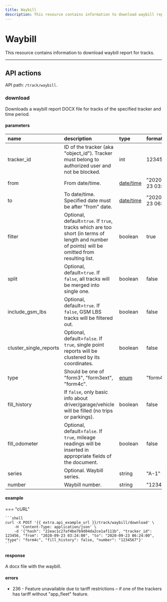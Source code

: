```yaml
---
title: Waybill
description: This resource contains information to download waybill report for tracks.
---
```


# Waybill

This resource contains information to download waybill report for tracks.

***

## API actions

API path: `/track/waybill`.

### download

Downloads a waybill report DOCX file for tracks of the specified tracker and time period.

#### parameters

| name                   | description                                                                                                                                    | type                                                         | format                |
|:-----------------------|:-----------------------------------------------------------------------------------------------------------------------------------------------|:-------------------------------------------------------------|:----------------------|
| tracker_id             | ID of the tracker (aka "object_id"). Tracker must belong to authorized user and not be blocked.                                                | int                                                          | 123456                |
| from                   | From date/time.                                                                                                                                | [date/time](../../../../getting-started.md#datetime-formats) | "2020-09-23 03:24:00" |
| to                     | To date/time. Specified date must be after "from" date.                                                                                        | [date/time](../../../../getting-started.md#datetime-formats) | "2020-09-23 06:24:00" |
| filter                 | Optional, default=`true`. If `true`, tracks which are too short (in terms of length and number of points) will be omitted from resulting list. | boolean                                                      | true                  |
| split                  | Optional, default=`true`. If `false`, all tracks will be merged into single one.                                                               | boolean                                                      | false                 |
| include_gsm_lbs        | Optional, default=`true`. If `false`, GSM LBS tracks will be filtered out.                                                                     | boolean                                                      | false                 |
| cluster_single_reports | Optional, default=`false`. If `true`, single point reports will be clustered by its coordinates.                                               | boolean                                                      | false                 |
| type                   | Should be one of "form3", "form3ext", "form4c".                                                                                                | [enum](../../../../getting-started.md#data-types)            | "form4c"              |
| fill_history           | If `false`, only basic info about driver/garage/vehicle will be filled (no trips or parkings).                                                 | boolean                                                      | false                 |
| fill_odometer          | Optional, default=`false`. If `true`, mileage readings will be inserted in appropriate fields of the document.                                 | boolean                                                      | false                 |
| series                 | Optional. Waybill series.                                                                                                                      | string                                                       | "A-1"                 |
| number                 | Waybill number.                                                                                                                                | string                                                       | "123456789"           |

#### example

=== "cURL"

    ```shell
    curl -X POST '{{ extra.api_example_url }}/track/waybill/download' \
        -H 'Content-Type: application/json' \
        -d '{"hash": "22eac1c27af4be7b9d04da2ce1af111b", "tracker_id": 123456, "from": "2020-09-23 03:24:00", "to": "2020-09-23 06:24:00", "type": "form4c", "fill_history": false, "number": "1234567"}'
    ```

#### response

A docx file with the waybill.

#### errors

* 236 - Feature unavailable due to tariff restrictions – if one of the trackers has tariff without "app_fleet" feature.
